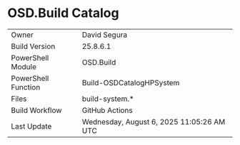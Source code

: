﻿# OSD.Build Catalog

| | |
|-|-|
| Owner | David Segura |
| Build Version | 25.8.6.1 |
| PowerShell Module | OSD.Build |
| PowerShell Function | Build-OSDCatalogHPSystem |
| Files | build-system.* |
| Build Workflow | GitHub Actions |
| Last Update | Wednesday, August 6, 2025 11:05:26 AM UTC |
